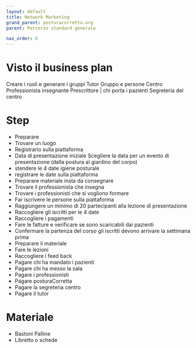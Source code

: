 ```yaml
---
layout: default
title: Network Marketing 
grand_parent: posturacorretta.org
parent: Percorso standard generale

nav_order: 6
---
```


# Visto il business plan 

Creare i ruoli e generare i gruppi
Tutor Gruppo e persone
Centro
Professionista insegnante
Prescrittore | chi porta i pazienti
Segreteria del centro

# Step

- Preparare 
- Trovare un luogo 
- Registrarlo sulla piattaforma
- Data di presentazione iniziale Scegliere la data per un evento di presentazione (dalla postura al giardino del corpo) 
- stendere le 4 date igiene posturale
- registrare le date sulla piattaforma
- Preparare materiale insta da consegnare
- Trovare il professionista che insegna
- Trovare i professionisti che si vogliono formare
- Far iscrivere le persone sulla piattaforma
- Raggiungere un minimo di 20 partecipanti alla lezione di presentazione
- Raccogliere gli iscritti per le 4 date
- Raccogliere i pagamenti 
- Fare le fatture e verificare se sono scaricabili dai pazienti 
- Confermare la partenza del corso gli iscritti devono arrivare la settimana prima
- Preparare il materiale
- Fare le lezioni 
- Raccogliere i feed back
- Pagare chi ha mandato i pazienti
- Pagare chi ha messo la sala
- Pagare i professionisti
- Pagare posturaCorretta
- Pagare la segreteria centro
- Pagare il tutor

# Materiale 

- Bastoni Palline 
- Libretto o schede

